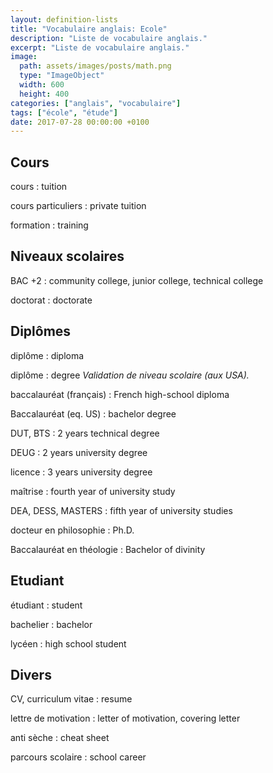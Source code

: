 ```yaml
---
layout: definition-lists
title: "Vocabulaire anglais: Ecole"
description: "Liste de vocabulaire anglais."
excerpt: "Liste de vocabulaire anglais."
image:
  path: assets/images/posts/math.png
  type: "ImageObject"
  width: 600
  height: 400
categories: ["anglais", "vocabulaire"]
tags: ["école", "étude"]
date: 2017-07-28 00:00:00 +0100
---
```


## Cours

cours
: tuition

cours particuliers
: private tuition

formation
: training


## Niveaux scolaires

BAC +2
: community college, junior college, technical college

doctorat
: doctorate


## Diplômes

diplôme
: diploma

diplôme
: degree
*Validation de niveau scolaire (aux USA).*

baccalauréat (français)
: French high-school diploma

Baccalauréat (eq. US)
: bachelor degree

DUT, BTS
: 2 years technical degree

DEUG
: 2 years university degree

licence
: 3 years university degree

maîtrise
: fourth year of university study

DEA, DESS, MASTERS
: fifth year of university studies

docteur en philosophie
: Ph.D.

Baccalauréat en théologie
: Bachelor of divinity


## Etudiant

étudiant
: student

bachelier
: bachelor

lycéen
: high school student


## Divers

CV, curriculum vitae
: resume

lettre de motivation
: letter of motivation, covering letter

anti sèche
: cheat sheet

parcours scolaire
: school career
